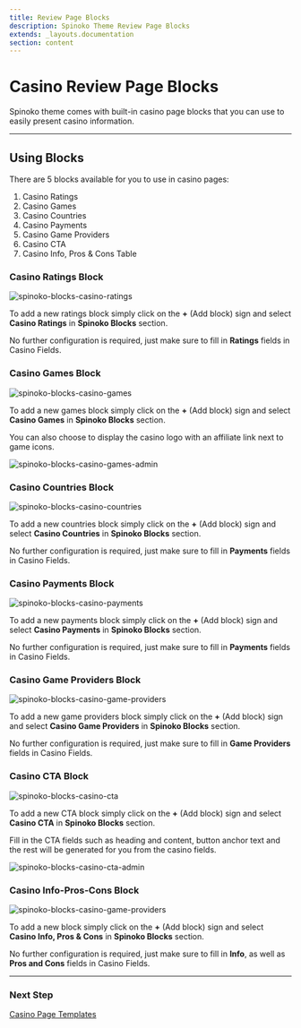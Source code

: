 ```yaml
---
title: Review Page Blocks
description: Spinoko Theme Review Page Blocks
extends: _layouts.documentation
section: content
---
```


# Casino Review Page Blocks

Spinoko theme comes with built-in casino page blocks that you can use to easily present casino information.

---

## Using Blocks

There are 5 blocks available for you to use in casino pages:

1. Casino Ratings
2. Casino Games
3. Casino Countries
4. Casino Payments
5. Casino Game Providers
6. Casino CTA
6. Casino Info, Pros & Cons Table

### Casino Ratings Block

![spinoko-blocks-casino-ratings](https://media.dinomatic.com/images/docs/spinoko/spinoko-blocks-casino-ratings.png)

To add a new ratings block simply click on the **+** (Add block) sign and select **Casino Ratings** in **Spinoko Blocks** section.

No further configuration is required, just make sure to fill in **Ratings** fields in Casino Fields.


### Casino Games Block

![spinoko-blocks-casino-games](https://media.dinomatic.com/images/docs/spinoko/spinoko-blocks-casino-games.png)

To add a new games block simply click on the **+** (Add block) sign and select **Casino Games** in **Spinoko Blocks** section.

You can also choose to display the casino logo with an affiliate link next to game icons.

![spinoko-blocks-casino-games-admin](https://media.dinomatic.com/images/docs/spinoko/spinoko-blocks-casino-games-admin.png)


### Casino Countries Block

![spinoko-blocks-casino-countries](https://media.dinomatic.com/images/docs/spinoko/spinoko-blocks-casino-countries.png)

To add a new countries block simply click on the **+** (Add block) sign and select **Casino Countries** in **Spinoko Blocks** section.

No further configuration is required, just make sure to fill in **Payments** fields in Casino Fields.


### Casino Payments Block

![spinoko-blocks-casino-payments](https://media.dinomatic.com/images/docs/spinoko/spinoko-blocks-casino-payments.png)

To add a new payments block simply click on the **+** (Add block) sign and select **Casino Payments** in **Spinoko Blocks** section.

No further configuration is required, just make sure to fill in **Payments** fields in Casino Fields.


### Casino Game Providers Block

![spinoko-blocks-casino-game-providers](https://media.dinomatic.com/images/docs/spinoko/spinoko-blocks-casino-game-providers.png)

To add a new game providers block simply click on the **+** (Add block) sign and select **Casino Game Providers** in **Spinoko Blocks** section.

No further configuration is required, just make sure to fill in **Game Providers** fields in Casino Fields.


### Casino CTA Block

![spinoko-blocks-casino-cta](https://media.dinomatic.com/images/docs/spinoko/spinoko-blocks-casino-cta.png)

To add a new CTA block simply click on the **+** (Add block) sign and select **Casino CTA** in **Spinoko Blocks** section.

Fill in the CTA fields such as heading and content, button anchor text and the rest will be generated for you from the casino fields.

![spinoko-blocks-casino-cta-admin](https://media.dinomatic.com/images/docs/spinoko/spinoko-blocks-casino-cta-admin.png)

### Casino Info-Pros-Cons Block

![spinoko-blocks-casino-game-providers](https://media.dinomatic.com/images/docs/spinoko/spinoko-casino-info-pros-cons.png)

To add a new block simply click on the **+** (Add block) sign and select **Casino Info, Pros & Cons** in **Spinoko Blocks** section.

No further configuration is required, just make sure to fill in **Info**, as well as **Pros and Cons** fields in Casino Fields.

---



### Next Step

[Casino Page Templates](/docs/spinoko/casino-page-templates/)
